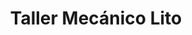 ---
title: "Taller Mecánico Lito"
url: /santa-clara-de-buena-vista/taller-mecanico-lito/
shop: reparación de automóviles
---